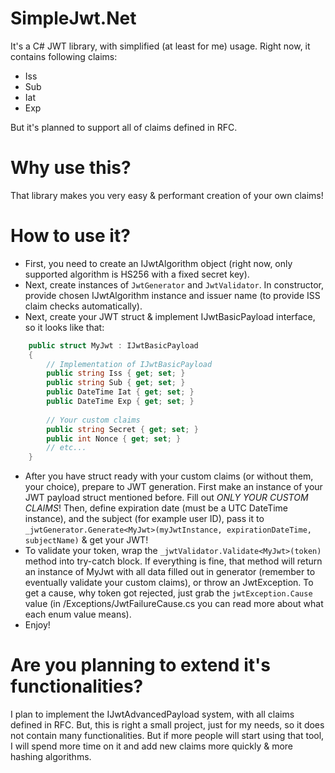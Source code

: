 # SimpleJwt.Net
It's a C# JWT library, with simplified (at least for me) usage. Right now, it contains following claims:
- Iss
- Sub
- Iat
- Exp

But it's planned to support all of claims defined in RFC.

# Why use this?
That library makes you very easy & performant creation of your own claims!

# How to use it?
- First, you need to create an IJwtAlgorithm object (right now, only supported algorithm is HS256 with a fixed secret key).
- Next, create instances of `JwtGenerator` and `JwtValidator`. In constructor, provide chosen IJwtAlgorithm instance and issuer name (to provide ISS claim checks automatically).
- Next, create your JWT struct & implement IJwtBasicPayload interface, so it looks like that:
```cs
    public struct MyJwt : IJwtBasicPayload
    {
        // Implementation of IJwtBasicPayload
        public string Iss { get; set; }
        public string Sub { get; set; }
        public DateTime Iat { get; set; }
        public DateTime Exp { get; set; }
        
        // Your custom claims
        public string Secret { get; set; }
        public int Nonce { get; set; }
        // etc...
    }
```
- After you have struct ready with your custom claims (or without them, your choice), prepare to JWT generation. First make an instance of your JWT payload struct mentioned before. Fill out *ONLY YOUR CUSTOM CLAIMS*! Then, define expiration date (must be a UTC DateTime instance), and the subject (for example user ID), pass it to `_jwtGenerator.Generate<MyJwt>(myJwtInstance, expirationDateTime, subjectName)` & get your JWT!
- To validate your token, wrap the `_jwtValidator.Validate<MyJwt>(token)` method into try-catch block. If everything is fine, that method will return an instance of MyJwt with all data filled out in generator (remember to eventually validate your custom claims), or throw an JwtException. To get a cause, why token got rejected, just grab the `jwtException.Cause` value (in /Exceptions/JwtFailureCause.cs you can read more about what each enum value means).
- Enjoy!

# Are you planning to extend it's functionalities?
I plan to implement the IJwtAdvancedPayload system, with all claims defined in RFC. But, this is right a small project, just for my needs, so it does not contain many functionalities. But if more people will start using that tool, I will spend more time on it and add new claims more quickly & more hashing algorithms.
